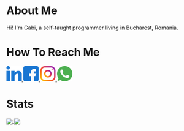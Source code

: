 # About Me

Hi! I'm Gabi, a self-taught programmer living in Bucharest, Romania.

# How To Reach Me
<a href = "https://www.linkedin.com/in/florin-gabriel-abagiu-08090361/">
    <img src = "Logos/LinkedIn.png" width = "auto" height = "40px" target="_blank" />
</a>

<a href = "https://www.facebook.com/profile.php?id=100001690123775">
    <img src = "Logos/Facebook.png" width = "auto" height = "40px" target="_blank" />
</a>

<a href = "https://www.instagram.com/floringabriel__/?hl=ro">
    <img src = "Logos/Instagram.png" width = "auto" height = "40px" target="_blank" />
</a>

<a href = "https://wa.me/+40769472357">
    <img src = "Logos/WhatsApp.png" width = "auto" height = "40px" target="_blank"/>
</a>


# Stats
<a href = "https://github.com/gaby911?tab=repositories">
  <img src = "https://github-readme-stats.vercel.app/api?username=gaby911&count_private=true&show_icons=true&theme=dark&include_all_commits=true&custom_title=Gabi's Github Stats" align = "center" />
</a>
<a href = "https://github.com/gaby911?tab=repositories">
  <img src = "https://github-readme-stats.vercel.app/api/top-langs/?username=gaby911&langs_count=10&theme=dark&layout=compact&card_width=270" align = "center" />
</a>

